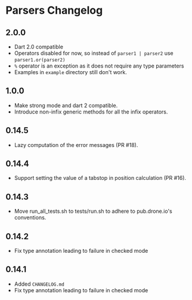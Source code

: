 # Parsers Changelog

## 2.0.0

- Dart 2.0 compatible
- Operators disabled for now, so instead of `parser1 | parser2` use `parser1.or(parser2)`
- `%` operator is an exception as it does not require any type parameters
- Examples in `example` directory still don't work.

## 1.0.0

- Make strong mode and dart 2 compatible.
- Introduce non-infix generic methods for all the infix operators.

## 0.14.5

- Lazy computation of the error messages (PR #18).

## 0.14.4

- Support setting the value of a tabstop in position calculation (PR #16).

## 0.14.3

- Move run_all_tests.sh to tests/run.sh to adhere to pub.drone.io's conventions.

## 0.14.2

- Fix type annotation leading to failure in checked mode

## 0.14.1

- Added `CHANGELOG.md`
- Fix type annotation leading to failure in checked mode
